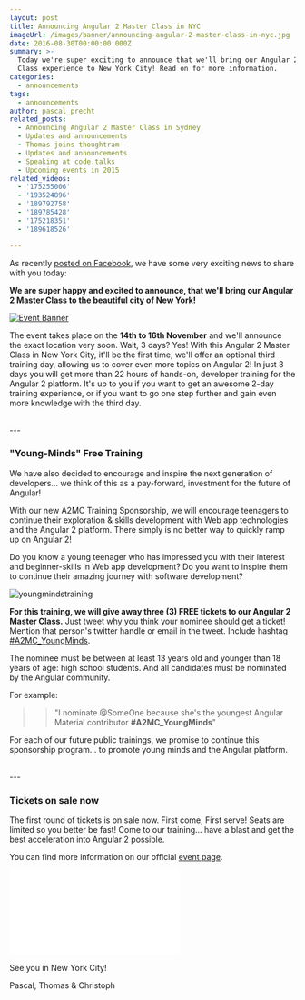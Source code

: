 ```yaml
---
layout: post
title: Announcing Angular 2 Master Class in NYC
imageUrl: /images/banner/announcing-angular-2-master-class-in-nyc.jpg
date: 2016-08-30T00:00:00.000Z
summary: >-
  Today we're super exciting to announce that we'll bring our Angular 2 Master
  Class experience to New York City! Read on for more information.
categories:
  - announcements
tags:
  - announcements
author: pascal_precht
related_posts:
  - Announcing Angular 2 Master Class in Sydney
  - Updates and announcements
  - Thomas joins thoughtram
  - Updates and announcements
  - Speaking at code.talks
  - Upcoming events in 2015
related_videos:
  - '175255006'
  - '193524896'
  - '189792758'
  - '189785428'
  - '175218351'
  - '189618526'

---
```


As recently [posted on Facebook](https://www.facebook.com/thoughtram/posts/706056426199788), we have some very exciting news to share with you today:

**We are super happy and excited to announce, that we'll bring our Angular 2 Master Class to the beautiful city of New York!**

<a href="https://www.eventbrite.de/e/angular-2-master-class-new-york-city-tickets-27384912009?ref=etckt" title="A2MC Eventbrite page"><img src="https://cloud.githubusercontent.com/assets/210413/18093557/e2f300ec-6e95-11e6-8d80-a573433ac27e.jpg" alt="Event Banner"></a>

The event takes place on the **14th to 16th November** and we'll announce the exact location very soon. Wait, 3 days? Yes! With this Angular 2 Master Class in New York City, it'll be the first time, we'll offer an optional third training day, allowing us to cover even more topics on Angular 2! In just 3 days you will get more than 22 hours of hands-on, developer training for the Angular 2 platform. It's up to you if you want to get an awesome 2-day training experience, or if you want to go one step further and gain even more knowledge with the third day. 

<br/>
---

### **"Young-Minds"** Free Training

We have also decided to encourage and inspire the next generation of developers... we think of this as a pay-forward, investment for the future of Angular!

With our new A2MC Training Sponsorship, we will encourage teenagers to continue their exploration & skills development with Web app technologies and the Angular 2 platform.
There simply is no better way to quickly ramp up on Angular 2! 

Do you know a young teenager who has impressed you with their interest and beginner-skills in Web app development? Do you want to inspire them to continue their amazing journey with software development?

![youngmindstraining](https://cloud.githubusercontent.com/assets/210413/18170153/dde74962-7022-11e6-9dcc-f64f24f79d0d.jpg)


**For this training, we will give away three (3) FREE tickets to our Angular 2 Master Class.** Just tweet why you think your nominee should get a ticket! Mention that person's twitter handle or email in the tweet. Include hashtag [#A2MC_YoungMinds](https://twitter.com/search?f=tweets&q=%23A2MC_YoungMinds).

The nominee must be between at least 13 years old and younger than 18 years of age: high school students. And all candidates must be nominated by the Angular community.

For example:

>> "I nominate @SomeOne because she's the youngest Angular Material contributor **#A2MC_YoungMinds**"


For each of our future public trainings, we promise to continue this sponsorship program... to promote young minds and the Angular platform.

<br/>
---

### Tickets on sale now

The first round of tickets is on sale now. First come, First serve! Seats are limited so you better be fast!
Come to our training... have a blast and get the best acceleration into Angular 2 possible.

You can find more information on our official [event page](https://www.eventbrite.de/e/angular-2-master-class-new-york-city-tickets-27384912009?ref=etckt).

<iframe  src="//eventbrite.de/tickets-external?eid=27384912009&ref=etckt" frameborder="0" vspace="0" hspace="0" marginheight="5" marginwidth="5" scrolling="auto" allowtransparency="true"></iframe>

See you in New York City!

Pascal, Thomas & Christoph
